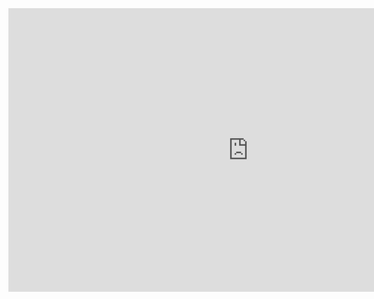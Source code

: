<iframe src="https://docs.google.com/presentation/d/e/2PACX-1vRfCUy8o2hIfarre-_0NRvZpkWir8JsIjpW_RH4GqvntlVFRGQa5aZbgfh4xx7SCRjPSXvJrJnVX-xn/embed?start=false&loop=false&delayms=3000" frameborder="0" width="960" height="569" allowfullscreen="true" mozallowfullscreen="true" webkitallowfullscreen="true"></iframe>